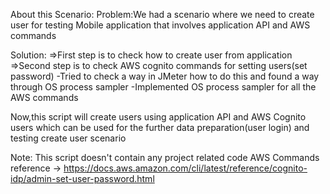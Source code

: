 About this Scenario:
Problem:We had a scenario where we need to create user for testing Mobile application that involves application API and AWS commands


Solution:
=>First step is to check how to create user from application
=>Second step is to check AWS cognito commands for setting users(set password)
  -Tried to check a way in JMeter how to do this and found a way through OS process sampler
  -Implemented OS process sampler for all the AWS commands

Now,this script will create users using application API and AWS Cognito users which can be used for the further data preparation(user login) and testing create user scenario

Note: This script doesn't contain any project related code
AWS Commands reference -> https://docs.aws.amazon.com/cli/latest/reference/cognito-idp/admin-set-user-password.html
